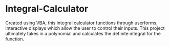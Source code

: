 # Integral-Calculator
Created using VBA, this integral calculator functions through userforms, interactive displays which allow the user to control their inputs. This project ultimately takes in a polynomial and calculates the definite integral for the function.
